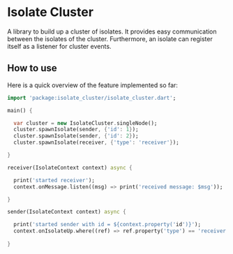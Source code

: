 # Isolate Cluster

A library to build up a cluster of isolates. It provides easy communication between the isolates of the cluster. Furthermore,
an isolate can register itself as a listener for cluster events.

## How to use

Here is a quick overview of the feature implemented so far:

```dart
import 'package:isolate_cluster/isolate_cluster.dart';

main() {

  var cluster = new IsolateCluster.singleNode();
  cluster.spawnIsolate(sender, {'id': 1});
  cluster.spawnIsolate(sender, {'id': 2});
  cluster.spawnIsolate(receiver, {'type': 'receiver'});

}

receiver(IsolateContext context) async {

  print('started receiver');
  context.onMessage.listen((msg) => print('received message: $msg'));

}

sender(IsolateContext context) async {

  print('started sender with id = ${context.property('id')}');
  context.onIsolateUp.where((ref) => ref.property('type') == 'receiver').listen((ref) => ref.send('message from sender ${context.property('id')}'));
  
}

```
  
